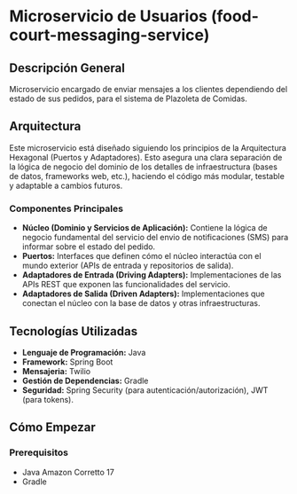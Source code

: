 # Microservicio de Usuarios (food-court-messaging-service)

## Descripción General

Microservicio encargado de enviar mensajes a los clientes dependiendo del estado de sus pedidos, para el sistema de Plazoleta de Comidas.

## Arquitectura

Este microservicio está diseñado siguiendo los principios de la Arquitectura Hexagonal (Puertos y Adaptadores). Esto asegura una clara separación de la lógica de negocio del dominio de los detalles de infraestructura (bases de datos, frameworks web, etc.), haciendo el código más modular, testable y adaptable a cambios futuros.

### Componentes Principales

* **Núcleo (Dominio y Servicios de Aplicación):** Contiene la lógica de negocio fundamental del servicio del envio de notificaciones (SMS) para informar sobre el estado del pedido.
* **Puertos:** Interfaces que definen cómo el núcleo interactúa con el mundo exterior (APIs de entrada y repositorios de salida).
* **Adaptadores de Entrada (Driving Adapters):** Implementaciones de las APIs REST que exponen las funcionalidades del servicio.
* **Adaptadores de Salida (Driven Adapters):** Implementaciones que conectan el núcleo con la base de datos y otras infraestructuras.

## Tecnologías Utilizadas

* **Lenguaje de Programación:** Java
* **Framework:** Spring Boot
* **Mensajeria:** Twilio
* **Gestión de Dependencias:** Gradle
* **Seguridad:** Spring Security (para autenticación/autorización), JWT (para tokens).

## Cómo Empezar

### Prerequisitos

* Java Amazon Corretto 17
* Gradle
